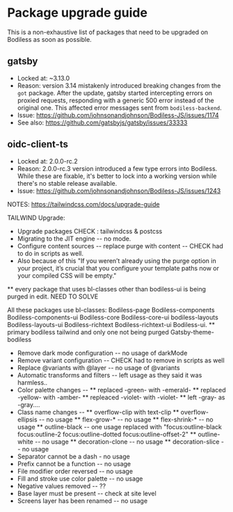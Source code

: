 # Package upgrade guide
This is a non-exhaustive list of packages that need to be upgraded on Bodiless as soon as possible.

## gatsby
- Locked at: ~3.13.0
- Reason: version 3.14 mistakenly introduced breaking changes from the `got` package. After the
update, gatsby started intercepting errors on proxied requests, responding with a generic 500 error
instead of the original one. This affected error messages sent from `bodiless-backend`.
- Issue: https://github.com/johnsonandjohnson/Bodiless-JS/issues/1174
- See also: https://github.com/gatsbyjs/gatsby/issues/33333

## oidc-client-ts
- Locked at: 2.0.0-rc.2
- Reason: 2.0.0-rc.3 version introduced a few type errors into Bodiless. While these are fixable,
it's better to lock into a working version while there's no stable release available.
- Issue: https://github.com/johnsonandjohnson/Bodiless-JS/issues/1243


NOTES:
https://tailwindcss.com/docs/upgrade-guide

TAILWIND Upgrade:
* Upgrade packages  CHECK : tailwindcss & postcss
* Migrating to the JIT engine -- no mode.
* Configure content sources -- replace purge with content -- CHECK had to do in scripts as well.
* Also because of this "If you weren’t already using the purge option in your project, it’s crucial that you configure your template paths now or your compiled CSS will be empty." 

** every package that uses bl-classes other than bodiless-ui is being purged in edit.  NEED TO SOLVE

All these packages use bl-classes:
Bodiless-page
Bodiless-components
Bodiless-components-ui
Bodiless-core
Bodiless-core-ui
bodiless-layouts
Bodiless-layouts-ui
Bodiless-richtext
Bodiless-richtext-ui
Bodiless-ui. ** primary bodiless tailwind and only one not being purged
Gatsby-theme-bodiless

* Remove dark mode configuration -- no usage of darkMode
* Remove variant configuration -- CHECK had to remove in scripts as well
* Replace @variants with @layer -- no usage of @variants
* Automatic transforms and filters -- left usage as they said it was harmless..
* Color palette changes -- 
** replaced -green- with -emerald-
** replaced -yellow- with -amber-
** repleaced -violet- with -violet-
** left -gray- as -gray....
* Class name changes -- 
** overflow-clip with text-clip
** overflow-ellipsis -- no usage
** flex-grow-* -- no usage
** flex-shrink-* -- no usage
** outline-black -- one usage replaced with "focus:outline-black focus:outline-2 focus:outline-dotted focus:outline-offset-2"
** outline-white -- no usage
** decoration-clone -- no usage
** decoration-slice -- no usage
* Separator cannot be a dash - no usage
* Prefix cannot be a function -- no usage
* File modifier order reversed -- no usage
* Fill and stroke use color palette -- no usage
* Negative values removed -- ??
* Base layer must be present -- check at site level
* Screens layer has been renamed -- no usage
